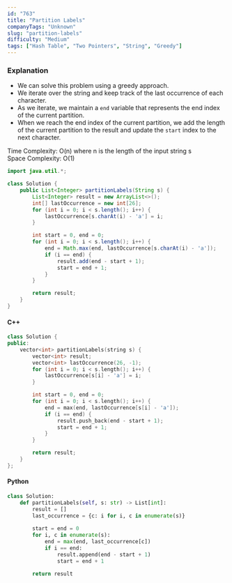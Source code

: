 ```yaml
---
id: "763"
title: "Partition Labels"
companyTags: "Unknown"
slug: "partition-labels"
difficulty: "Medium"
tags: ["Hash Table", "Two Pointers", "String", "Greedy"]
---
```


### Explanation
- We can solve this problem using a greedy approach.
- We iterate over the string and keep track of the last occurrence of each character.
- As we iterate, we maintain a `end` variable that represents the end index of the current partition.
- When we reach the end index of the current partition, we add the length of the current partition to the result and update the `start` index to the next character.

Time Complexity: O(n) where n is the length of the input string s  
Space Complexity: O(1)  

```java
import java.util.*;

class Solution {
    public List<Integer> partitionLabels(String s) {
        List<Integer> result = new ArrayList<>();
        int[] lastOccurrence = new int[26];
        for (int i = 0; i < s.length(); i++) {
            lastOccurrence[s.charAt(i) - 'a'] = i;
        }

        int start = 0, end = 0;
        for (int i = 0; i < s.length(); i++) {
            end = Math.max(end, lastOccurrence[s.charAt(i) - 'a']);
            if (i == end) {
                result.add(end - start + 1);
                start = end + 1;
            }
        }

        return result;
    }
}
```

#### C++
```cpp
class Solution {
public:
    vector<int> partitionLabels(string s) {
        vector<int> result;
        vector<int> lastOccurrence(26, -1);
        for (int i = 0; i < s.length(); i++) {
            lastOccurrence[s[i] - 'a'] = i;
        }

        int start = 0, end = 0;
        for (int i = 0; i < s.length(); i++) {
            end = max(end, lastOccurrence[s[i] - 'a']);
            if (i == end) {
                result.push_back(end - start + 1);
                start = end + 1;
            }
        }

        return result;
    }
};
```

#### Python
```python
class Solution:
    def partitionLabels(self, s: str) -> List[int]:
        result = []
        last_occurrence = {c: i for i, c in enumerate(s)}
        
        start = end = 0
        for i, c in enumerate(s):
            end = max(end, last_occurrence[c])
            if i == end:
                result.append(end - start + 1)
                start = end + 1
        
        return result
```